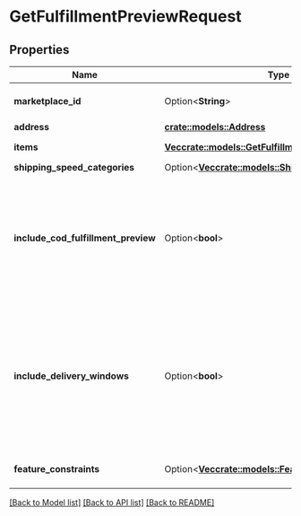 # GetFulfillmentPreviewRequest

## Properties

Name | Type | Description | Notes
------------ | ------------- | ------------- | -------------
**marketplace_id** | Option<**String**> | The marketplace the fulfillment order is placed against. | [optional]
**address** | [**crate::models::Address**](Address.md) |  | 
**items** | [**Vec<crate::models::GetFulfillmentPreviewItem>**](GetFulfillmentPreviewItem.md) | An array of fulfillment preview item information. | 
**shipping_speed_categories** | Option<[**Vec<crate::models::ShippingSpeedCategory>**](ShippingSpeedCategory.md)> |  | [optional]
**include_cod_fulfillment_preview** | Option<**bool**> | Specifies whether to return fulfillment order previews that are for COD (Cash On Delivery).  Possible values:  * true - Returns all fulfillment order previews (both for COD and not for COD). * false - Returns only fulfillment order previews that are not for COD. | [optional]
**include_delivery_windows** | Option<**bool**> | Specifies whether to return the ScheduledDeliveryInfo response object, which contains the available delivery windows for a Scheduled Delivery. The ScheduledDeliveryInfo response object can only be returned for fulfillment order previews with ShippingSpeedCategories = ScheduledDelivery. | [optional]
**feature_constraints** | Option<[**Vec<crate::models::FeatureSettings>**](FeatureSettings.md)> | A list of features and their fulfillment policies to apply to the order. | [optional]

[[Back to Model list]](../README.md#documentation-for-models) [[Back to API list]](../README.md#documentation-for-api-endpoints) [[Back to README]](../README.md)


